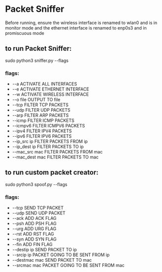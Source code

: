 # Packet Sniffer

Before running, ensure the wireless interface is renamed to wlan0 and is in monitor mode and the ethernet interface is renamed to enp0s3 and in promiscuous mode

## to run Packet Sniffer:
sudo python3 sniffer.py --flags

### flags:
  * --a ACTIVATE ALL INTERFACES
  * --e ACTIVATE ETHERNET INTERFACE
  * --w ACTIVATE WIRELESS INTERFACE
  * --o file OUTPUT TO file
  * --tcp FILTER TCP PACKETS
  * --udp FILTER UDP PACKETS
  * --arp FILTER ARP PACKETS
  * --icmp FILTER ICMP PACKETS
  * --icmpv6 FILTER ICMPV6 PACKETS
  * --ipv4 FILTER IPV4 PACKETS
  * --ipv6 FILTER IPV6 PACKETS
  * --ip_src ip  FILTER PACKETS FROM ip
  * --ip_dest ip FILTER PACKETS TO ip
  * --mac_src mac FILTER PACKETS FROM mac
  * --mac_dest mac FILTER PACKETS TO mac

## to run custom packet creator:
sudo python3 spoof.py --flags

### flags:
  * --tcp SEND TCP PACKET
  * --udp SEND UDP PACKET
  * --ack ADD ACK FLAG
  * --psh ADD PSH FLAG
  * --urg ADD URG FLAG
  * --rst ADD RST FLAG
  * --syn ADD SYN FLAG
  * --fin ADD FIN FLAG
  * --destip ip SEND PACKET TO ip
  * --srcip ip PACKET GOING TO BE SENT FROM ip
  * --destmac mac SEND PACKET TO mac
  * --srcmac mac PACKET GOING TO BE SENT FROM mac
